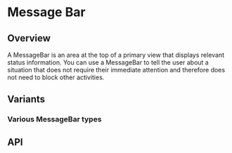 # Message Bar

## Overview

A MessageBar is an area at the top of a primary view that displays relevant
status information. You can use a MessageBar to tell the user about a situation
that does not require their immediate attention and therefore does not need to
block other activities.

## Variants

### Various MessageBar types

<progress-MessageBar-Example1 />

## API

